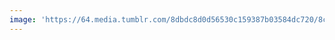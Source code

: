 ```yaml
---
image: 'https://64.media.tumblr.com/8dbdc8d0d56530c159387b03584dc720/8ca8c28af139cd6d-bf/s2048x3072/7521a004e218ffe11b8c047132afb1490bb2c6b2.jpg'
---
```

